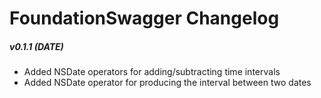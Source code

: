 FoundationSwagger Changelog
===========================


##### v0.1.1 (__DATE__)
 - Added NSDate operators for adding/subtracting time intervals
 - Added NSDate operator for producing the interval between two dates
